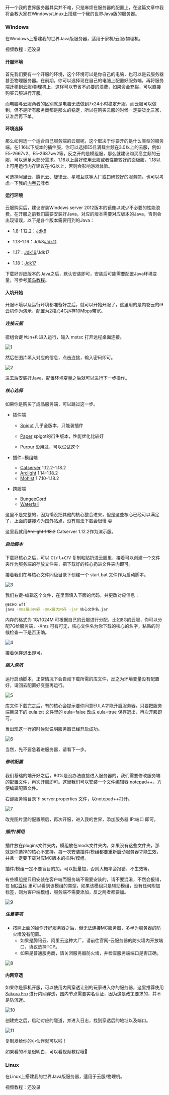 开一个我的世界服务器其实并不难，只是麻烦在服务器的配置上，在这篇文章中我将会教大家在Windows/Linux上搭建一个我的世界Java版的服务器。

### Windows

在Windows上搭建我的世界Java版服务器，适用于家机/云服/物理机。

视频教程：还没录

#### 开服环境

首先我们要有一个开服的环境，这个环境可以是你自己的电脑，也可以是云服务器甚至物理服务器。在前期，你可以选择现在自己的电脑上配置好服务端，再将服务端迁移到云服/物理机上，这样可以节省不必要的浪费，如果资金充裕，可以直接购买云服进行开服。

而电脑与云服两者的区别就是电脑无法做到7x24小时稳定开服，而云服可以做到，但不是所有服务商都是那么的稳定，所以在购买云服的时候一定要货比三家，认准后再下单。

#### 环境选择

那么如何选一个适合自己服务端的云服呢，这个取决于你要开的是什么类型的服务端。在1.16以下版本的插件服，你可以选择E5且满载主频在3.0以上的云服，例如E5-2667v2、E5-2687wv2等，反之开的是模组服，那么就建议购买高主频的云服，可以满足大部分需求。1.16以上最好使用云服或者性能较好的面板服，1.18以上可用运行内存建议在4G以上，否则会影响游戏体验。

可选择阿里云、腾讯云、旋律云、星域互联等大厂或口碑较好的服务商，也可以考虑一下我的[内卷云](//www.involutions.cn ':target=_blank')哇:heart_eyes:

#### 运行环境

云服购买后，建议安装Windows server 2012版本的镜像以减少不必要的性能浪费。在开服之前我们需要安装好Java，对应的版本需要对应版本的Java，否则会出现错误，以下是各个版本需要用到的Java：

- 1.8-1.12.2：[Jdk8](//www.aliyundrive.com/s/ge8JEbFNNiZ ':target=_blank,:crossorgin')

- 1.13-1.16：Jdk8/[Jdk11](//www.aliyundrive.com/s/fYRUNWEWUWa ':target=_blank,:crossorgin')

- 1.17：[Jdk16](//www.aliyundrive.com/s/Pr3mhQqgbZW ':target=_blank,:crossorgin')/Jdk17

- 1.18：[Jdk17](//www.aliyundrive.com/s/YEfu89Qmgfb ':target=_blank,:crossorgin')

下载好对应版本的Java之后，默认安装即可，安装后可能需要配置Java环境变量，可参考[菜鸟教程](//www.runoob.com/w3cnote/windows10-java-setup.html ':target=_blank,:crossorgin')。

#### 入坑开始

开服环境以及运行环境都准备好之后，就可以开始开服了，这里用的是内卷云的i9云机作为演示，配置为2核心4G运存10Mbps带宽。

##### 连接云服

摁组合键 <kbd>Win</kbd>+<kbd>R</kbd> 进入运行，输入 mstsc 打开远程桌面连接。

![1](_media/imgs/mcjava/1.png)

然后在图片填入对应的信息，点击连接，输入密码即可。

![2](_media/imgs/mcjava/2.png)

进去后安装好Java，配置环境变量之后就可以进行下一步操作。

##### 核心选择

如果你是购买了成品服务端，可以跳过这一步。

- 插件端

  - [Spigot](//getbukkit.org/download/spigot ':target=_blank,:crossorign') 几乎全版本，只能装插件

  - [Paper](//github.com/PaperMC/Paper 'target=_blank,:crossorign') spigot的衍生版本，性能优化比较好

  - [Purpur](//github.com/PurpurMC/Purpur 'target=_blank,:crossorign') 没用过，可以试试这个

- 插件+模组端
  - [Catserver](//github.com/Luohuayu/CatServer ':target=_blank,:crossorign') 1.12.2-1.18.2
  - [Arclight](//github.com/IzzelAliz/Arclight ':target=_blank,:crossorign') 1.14-1.18.2
  - [Mohist](//github.com/MohistMC/Mohist ':target=_blank,:crossorign') 1.7.10-1.18.2

- 跨服端
  - [BungeeCord](//github.com/SpigotMC/BungeeCord 'target=_blank,:crossorign')
  - [Waterfall](//github.com/PaperMC/Waterfall 'target=_blank,:crossorign')

这里不是完整的，因为懒没把其他的核心整合进来，但是这些核心已经可以满足了，上面的链接均为国外站点，没有魔法下载会很慢 :grin:

这里我就用~~Arclight 1.18.2~~ Catserver 1.12.2作为演示服。

##### 启动脚本

下载好核心之后，可以 <kbd>Ctrl</kbd>+<kbd>C</kbd>/<kbd>V</kbd> 复制粘贴扔进云服里，接着可以创建一个文件夹作为服务端的存放文件夹，把下载好的核心扔进文件夹内即可。

接着我们在与核心文件同级目录下创建一个 start.bat 文件作为启动脚本。

![3](../_media/imgs/mcjava/3.png)

我们右键-编辑这个文件，在里面填入下面的代码，并更改对应信息：

```bash
@ECHO off
java -Xms最小内存 -Xmx最大内存 -jar 核心文件名.jar
```

内存的格式为 1G/1024M 可根据自己的云服进行分配，比如8G的云服，你可以分配7G给服务端，-Xms 可有可无，核心文件名为你下载的核心的名字，粘贴的时候检查一下是否正确。

![4](_media/imgs/mcjava/4.png)

接着保存退出即可。

##### 跳入深坑

运行启动脚本，正常情况下会自动下载所需的库文件，反之为环境变量没有配置好，请回去配置好变量再运行。

![5](_media/imgs/mcjava/5.png)

库文件下载完之后，有的核心会提示要你同意EULA才能开启服务器，只要把服务端目录下的 eula.txt 文件里的 eula=false 改成 eula=true 保存退出，再次开服即可。

当出现这一行的时候就说明服务器已经开启成功。

![6](_media/imgs/mcjava/6.png)

当然，先不要急着进服务器，请看下一步。

##### 修改配置

我们基础的端开好之后，80%是没办法直接进入服务器的，我们需要修改服务端的配置文件，再次开服即可。这里我们可以安装一个文件编辑器 [notepad++](//www.aliyundrive.com/s/L8D415deneN ':target=_blank.:crossorign')，方便编辑配置文件。

右键服务端目录下 server.properties 文件，以notepad++打开。

![7](_media/imgs/mcjava/7.png)

改完图片里的配置项后，再次开服，进入我的世界，添加服务器 IP:端口 即可。

##### 插件/模组

插件放在plugins文件夹内，模组放在mods文件夹内，如果没有这些文件夹，那就是你选择的核心不支持。每一次安装插件/模组都要重新启动服务器才能生效，并且一定要下载对应MC版本的插件/模组。

插件/模组一定不要盲目的加，可以批量加，否则大概率会报错、不生效等。

有些模组是只用安装在客户端而服务端不需要安装的，请不要混淆，不然会报错，在 [MC百科](//www.mcmod.cn ':target=_blank,:crossorign') 里可以看到该模组的类型，如果该模组只是辅助模组，没有任何附加标签，则为客户端模组，服务端不需要添加，反之两者都要加。

![9](_media/imgs/mcjava/9.png)

##### 注意事项

- 按照上面的操作开好服务器之后，但无法连接MC服务器，多半为服务器的防火墙没有配置。
  - 如果是腾讯云、阿里云这种大厂，请前往官网-云服务器的防火墙内开放端口，协议选择TCP。
  - 如果是普通服务商，请关闭服务器防火墙，并检查服务端端口是否正确。

![8](_media/imgs/mcjava/8.png)

#### 内网穿透

如果你是家机开服，可以使用内网穿透让别的玩家进入你的服务器，这里推荐使用 [Sakura Frp](//www.natfrp.cn ':target=_blank,:crossorign') 进行内网穿透，国内节点需要实名认证，因为这是政策要求的，并不是防沉迷。

![10](_media/imgs/mcjava/10.png)

创建完之后，启动对应的隧道，并进入日志，找到穿透后的地址以及端口。

![11](_media/imgs/mcjava/11.png)

复制发给你的小伙伴就可以啦！

如果看的不是很明白，可以看视频教程哦:hugs: 

### Linux

在Linux上搭建我的世界Java版服务器，适用于云服/物理机。

视频教程：还没录
